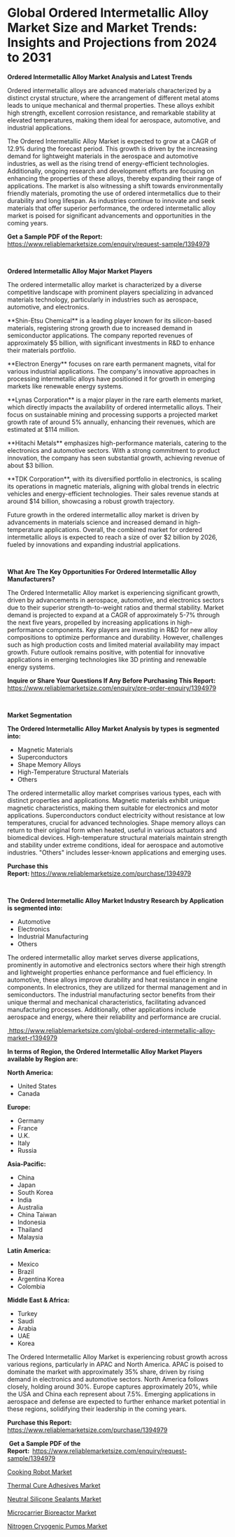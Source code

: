 <p><h1>Global Ordered Intermetallic Alloy Market Size and Market Trends: Insights and Projections from 2024 to 2031</h1></p><p><strong>Ordered Intermetallic Alloy Market Analysis and Latest Trends</strong></p>
<p><p>Ordered intermetallic alloys are advanced materials characterized by a distinct crystal structure, where the arrangement of different metal atoms leads to unique mechanical and thermal properties. These alloys exhibit high strength, excellent corrosion resistance, and remarkable stability at elevated temperatures, making them ideal for aerospace, automotive, and industrial applications.</p><p>The Ordered Intermetallic Alloy Market is expected to grow at a CAGR of 12.9% during the forecast period. This growth is driven by the increasing demand for lightweight materials in the aerospace and automotive industries, as well as the rising trend of energy-efficient technologies. Additionally, ongoing research and development efforts are focusing on enhancing the properties of these alloys, thereby expanding their range of applications. The market is also witnessing a shift towards environmentally friendly materials, promoting the use of ordered intermetallics due to their durability and long lifespan. As industries continue to innovate and seek materials that offer superior performance, the ordered intermetallic alloy market is poised for significant advancements and opportunities in the coming years.</p></p>
<p><strong>Get a Sample PDF of the Report:&nbsp;</strong> <a href="https://www.reliablemarketsize.com/enquiry/request-sample/1394979">https://www.reliablemarketsize.com/enquiry/request-sample/1394979</a></p>
<p>&nbsp;</p>
<p><strong>Ordered Intermetallic Alloy Major Market Players</strong></p>
<p><p>The ordered intermetallic alloy market is characterized by a diverse competitive landscape with prominent players specializing in advanced materials technology, particularly in industries such as aerospace, automotive, and electronics.</p><p>**Shin-Etsu Chemical** is a leading player known for its silicon-based materials, registering strong growth due to increased demand in semiconductor applications. The company reported revenues of approximately $5 billion, with significant investments in R&D to enhance their materials portfolio.</p><p>**Electron Energy** focuses on rare earth permanent magnets, vital for various industrial applications. The company's innovative approaches in processing intermetallic alloys have positioned it for growth in emerging markets like renewable energy systems. </p><p>**Lynas Corporation** is a major player in the rare earth elements market, which directly impacts the availability of ordered intermetallic alloys. Their focus on sustainable mining and processing supports a projected market growth rate of around 5% annually, enhancing their revenues, which are estimated at $114 million.</p><p>**Hitachi Metals** emphasizes high-performance materials, catering to the electronics and automotive sectors. With a strong commitment to product innovation, the company has seen substantial growth, achieving revenue of about $3 billion.</p><p>**TDK Corporation**, with its diversified portfolio in electronics, is scaling its operations in magnetic materials, aligning with global trends in electric vehicles and energy-efficient technologies. Their sales revenue stands at around $14 billion, showcasing a robust growth trajectory.</p><p>Future growth in the ordered intermetallic alloy market is driven by advancements in materials science and increased demand in high-temperature applications. Overall, the combined market for ordered intermetallic alloys is expected to reach a size of over $2 billion by 2026, fueled by innovations and expanding industrial applications.</p></p>
<p>&nbsp;</p>
<p><strong>What Are The Key Opportunities For Ordered Intermetallic Alloy Manufacturers?</strong></p>
<p><p>The Ordered Intermetallic Alloy market is experiencing significant growth, driven by advancements in aerospace, automotive, and electronics sectors due to their superior strength-to-weight ratios and thermal stability. Market demand is projected to expand at a CAGR of approximately 5-7% through the next five years, propelled by increasing applications in high-performance components. Key players are investing in R&D for new alloy compositions to optimize performance and durability. However, challenges such as high production costs and limited material availability may impact growth. Future outlook remains positive, with potential for innovative applications in emerging technologies like 3D printing and renewable energy systems.</p></p>
<p><strong>Inquire or Share Your Questions If Any Before Purchasing This Report:</strong> <a href="https://www.reliablemarketsize.com/enquiry/pre-order-enquiry/1394979">https://www.reliablemarketsize.com/enquiry/pre-order-enquiry/1394979</a></p>
<p>&nbsp;</p>
<p><strong>Market Segmentation</strong></p>
<p><strong>The Ordered Intermetallic Alloy Market Analysis by types is segmented into:</strong></p>
<p><ul><li>Magnetic Materials</li><li>Superconductors</li><li>Shape Memory Alloys</li><li>High-Temperature Structural Materials</li><li>Others</li></ul></p>
<p><p>The ordered intermetallic alloy market comprises various types, each with distinct properties and applications. Magnetic materials exhibit unique magnetic characteristics, making them suitable for electronics and motor applications. Superconductors conduct electricity without resistance at low temperatures, crucial for advanced technologies. Shape memory alloys can return to their original form when heated, useful in various actuators and biomedical devices. High-temperature structural materials maintain strength and stability under extreme conditions, ideal for aerospace and automotive industries. "Others" includes lesser-known applications and emerging uses.</p></p>
<p><strong>Purchase this Report:&nbsp;</strong><a href="https://www.reliablemarketsize.com/purchase/1394979">https://www.reliablemarketsize.com/purchase/1394979</a></p>
<p>&nbsp;</p>
<p><strong>The Ordered Intermetallic Alloy Market Industry Research by Application is segmented into:</strong></p>
<p><ul><li>Automotive</li><li>Electronics</li><li>Industrial Manufacturing</li><li>Others</li></ul></p>
<p><p>The ordered intermetallic alloy market serves diverse applications, prominently in automotive and electronics sectors where their high strength and lightweight properties enhance performance and fuel efficiency. In automotive, these alloys improve durability and heat resistance in engine components. In electronics, they are utilized for thermal management and in semiconductors. The industrial manufacturing sector benefits from their unique thermal and mechanical characteristics, facilitating advanced manufacturing processes. Additionally, other applications include aerospace and energy, where their reliability and performance are crucial.</p></p>
<p><a href="https://www.reliablemarketsize.com/global-ordered-intermetallic-alloy-market-r1394979">&nbsp;https://www.reliablemarketsize.com/global-ordered-intermetallic-alloy-market-r1394979</a></p>
<p><strong>In terms of Region, the Ordered Intermetallic Alloy Market Players available by Region are:</strong></p>
<p>
    <p> <strong> North America: </strong>
        <ul>
            <li>United States</li>
            <li>Canada</li>
        </ul>
        </p> 
    <p> <strong> Europe: </strong>
        <ul>
            <li>Germany</li>
            <li>France</li>
            <li>U.K.</li>
            <li>Italy</li>
            <li>Russia</li>
        </ul>
        </p> 
    <p> <strong> Asia-Pacific: </strong>
        <ul>
            <li>China</li>
            <li>Japan</li>
            <li>South Korea</li>
            <li>India</li>
            <li>Australia</li>
            <li>China Taiwan</li>
            <li>Indonesia</li>
            <li>Thailand</li>
            <li>Malaysia</li>
        </ul>
        </p> 
    <p> <strong> Latin America: </strong>
        <ul>
            <li>Mexico</li>
            <li>Brazil</li>
            <li>Argentina Korea</li>
            <li>Colombia</li>
        </ul>
        </p> 
    <p> <strong> Middle East & Africa: </strong>
        <ul>
            <li>Turkey</li>
            <li>Saudi</li>
            <li>Arabia</li>
            <li>UAE</li>
            <li>Korea</li>
        </ul>
    </p>
    </p>
<p><p>The Ordered Intermetallic Alloy Market is experiencing robust growth across various regions, particularly in APAC and North America. APAC is poised to dominate the market with approximately 35% share, driven by rising demand in electronics and automotive sectors. North America follows closely, holding around 30%. Europe captures approximately 20%, while the USA and China each represent about 7.5%. Emerging applications in aerospace and defense are expected to further enhance market potential in these regions, solidifying their leadership in the coming years.</p></p>
<p><strong>Purchase this Report: </strong><a href="https://www.reliablemarketsize.com/purchase/1394979">https://www.reliablemarketsize.com/purchase/1394979</a></p>
<p>&nbsp;<strong>Get a Sample PDF of the Report:&nbsp;&nbsp;</strong><a href="https://www.reliablemarketsize.com/enquiry/request-sample/1394979">https://www.reliablemarketsize.com/enquiry/request-sample/1394979</a></p>
<p><strong></strong></p>
<p><p><a href="https://www.linkedin.com/pulse/cooking-robot-market-global-share-ranking-overall-sales-demand-x9rxf?trackingId=AYPqzkW%2FSgevqk7l8AurLg%3D%3D">Cooking Robot Market</a></p><p><a href="https://issuu.com/reportprime-2/docs/thermal-cure-adhesives-market-size-_1a14a1898479e1">Thermal Cure Adhesives Market</a></p><p><a href="https://issuu.com/reportprime-2/docs/neutral-silicone-sealants-market-si_d85ace1a567a1e">Neutral Silicone Sealants Market</a></p><p><a href="https://www.linkedin.com/pulse/global-microcarrier-bioreactor-market-trends-forecasts-strategic-6pdoc?trackingId=PTsPOOiHQjiBZS2B4LXstw%3D%3D">Microcarrier Bioreactor Market</a></p><p><a href="https://github.com/RickHolmes3/Market-Research-Report-List-6/blob/main/nitrogen-cryogenic-pumps-market.md">Nitrogen Cryogenic Pumps Market</a></p></p>